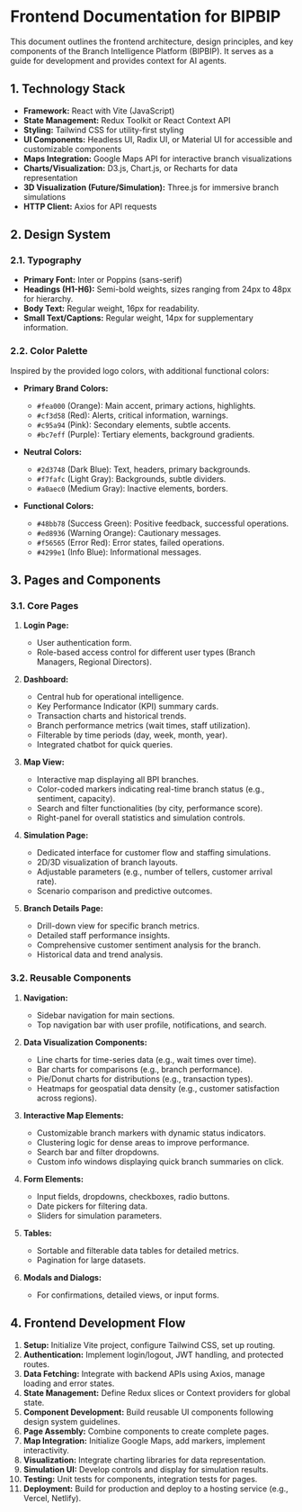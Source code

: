 # Frontend Documentation for BIPBIP

This document outlines the frontend architecture, design principles, and key components of the Branch Intelligence Platform (BIPBIP). It serves as a guide for development and provides context for AI agents.

## 1. Technology Stack

-   **Framework:** React with Vite (JavaScript)
-   **State Management:** Redux Toolkit or React Context API
-   **Styling:** Tailwind CSS for utility-first styling
-   **UI Components:** Headless UI, Radix UI, or Material UI for accessible and customizable components
-   **Maps Integration:** Google Maps API for interactive branch visualizations
-   **Charts/Visualization:** D3.js, Chart.js, or Recharts for data representation
-   **3D Visualization (Future/Simulation):** Three.js for immersive branch simulations
-   **HTTP Client:** Axios for API requests

## 2. Design System

### 2.1. Typography

-   **Primary Font:** Inter or Poppins (sans-serif)
-   **Headings (H1-H6):** Semi-bold weights, sizes ranging from 24px to 48px for hierarchy.
-   **Body Text:** Regular weight, 16px for readability.
-   **Small Text/Captions:** Regular weight, 14px for supplementary information.

### 2.2. Color Palette

Inspired by the provided logo colors, with additional functional colors:

-   **Primary Brand Colors:**
    -   `#fea000` (Orange): Main accent, primary actions, highlights.
    -   `#cf3d58` (Red): Alerts, critical information, warnings.
    -   `#c95a94` (Pink): Secondary elements, subtle accents.
    -   `#bc7eff` (Purple): Tertiary elements, background gradients.

-   **Neutral Colors:**
    -   `#2d3748` (Dark Blue): Text, headers, primary backgrounds.
    -   `#f7fafc` (Light Gray): Backgrounds, subtle dividers.
    -   `#a0aec0` (Medium Gray): Inactive elements, borders.

-   **Functional Colors:**
    -   `#48bb78` (Success Green): Positive feedback, successful operations.
    -   `#ed8936` (Warning Orange): Cautionary messages.
    -   `#f56565` (Error Red): Error states, failed operations.
    -   `#4299e1` (Info Blue): Informational messages.

## 3. Pages and Components

### 3.1. Core Pages

1.  **Login Page:**
    -   User authentication form.
    -   Role-based access control for different user types (Branch Managers, Regional Directors).

2.  **Dashboard:**
    -   Central hub for operational intelligence.
    -   Key Performance Indicator (KPI) summary cards.
    -   Transaction charts and historical trends.
    -   Branch performance metrics (wait times, staff utilization).
    -   Filterable by time periods (day, week, month, year).
    -   Integrated chatbot for quick queries.

3.  **Map View:**
    -   Interactive map displaying all BPI branches.
    -   Color-coded markers indicating real-time branch status (e.g., sentiment, capacity).
    -   Search and filter functionalities (by city, performance score).
    -   Right-panel for overall statistics and simulation controls.

4.  **Simulation Page:**
    -   Dedicated interface for customer flow and staffing simulations.
    -   2D/3D visualization of branch layouts.
    -   Adjustable parameters (e.g., number of tellers, customer arrival rate).
    -   Scenario comparison and predictive outcomes.

5.  **Branch Details Page:**
    -   Drill-down view for specific branch metrics.
    -   Detailed staff performance insights.
    -   Comprehensive customer sentiment analysis for the branch.
    -   Historical data and trend analysis.

### 3.2. Reusable Components

1.  **Navigation:**
    -   Sidebar navigation for main sections.
    -   Top navigation bar with user profile, notifications, and search.

2.  **Data Visualization Components:**
    -   Line charts for time-series data (e.g., wait times over time).
    -   Bar charts for comparisons (e.g., branch performance).
    -   Pie/Donut charts for distributions (e.g., transaction types).
    -   Heatmaps for geospatial data density (e.g., customer satisfaction across regions).

3.  **Interactive Map Elements:**
    -   Customizable branch markers with dynamic status indicators.
    -   Clustering logic for dense areas to improve performance.
    -   Search bar and filter dropdowns.
    -   Custom info windows displaying quick branch summaries on click.

4.  **Form Elements:**
    -   Input fields, dropdowns, checkboxes, radio buttons.
    -   Date pickers for filtering data.
    -   Sliders for simulation parameters.

5.  **Tables:**
    -   Sortable and filterable data tables for detailed metrics.
    -   Pagination for large datasets.

6.  **Modals and Dialogs:**
    -   For confirmations, detailed views, or input forms.

## 4. Frontend Development Flow

1.  **Setup:** Initialize Vite project, configure Tailwind CSS, set up routing.
2.  **Authentication:** Implement login/logout, JWT handling, and protected routes.
3.  **Data Fetching:** Integrate with backend APIs using Axios, manage loading and error states.
4.  **State Management:** Define Redux slices or Context providers for global state.
5.  **Component Development:** Build reusable UI components following design system guidelines.
6.  **Page Assembly:** Combine components to create complete pages.
7.  **Map Integration:** Initialize Google Maps, add markers, implement interactivity.
8.  **Visualization:** Integrate charting libraries for data representation.
9.  **Simulation UI:** Develop controls and display for simulation results.
10. **Testing:** Unit tests for components, integration tests for pages.
11. **Deployment:** Build for production and deploy to a hosting service (e.g., Vercel, Netlify).